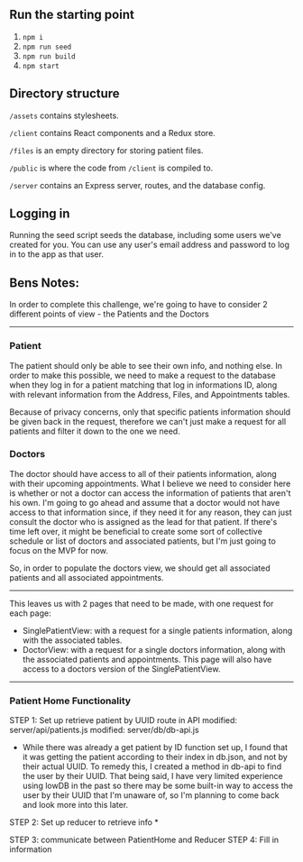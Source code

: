 ## Run the starting point

1. `npm i`
2. `npm run seed`
3. `npm run build`
4. `npm start`

## Directory structure
`/assets` contains stylesheets.

`/client` contains React components and a Redux store.

`/files` is an empty directory for storing patient files.

`/public` is where the code from `/client` is compiled to.

`/server` contains an Express server, routes, and the database config.

## Logging in
Running the seed script seeds the database, including some users we've created for you. You can use any user's email address and password to log in to the app as that user.

## Bens Notes:

In order to complete this challenge, we're going to have to consider 2 different points of view - the Patients and the Doctors

--------------------------------

### Patient
The patient should only be able to see their own info, and nothing else. In order to make this possible, we need to make a request to the database when they log in for a patient matching that log in informations ID, along with relevant information from the Address, Files, and Appointments tables.

Because of privacy concerns, only that specific patients information should be given back in the request, therefore we can't just make a request for all patients and filter it down to the one we need.

### Doctors
The doctor should have access to all of their patients information, along with their upcoming appointments. What I believe we need to consider here is whether or not a doctor can access the information of patients that aren't his own. I'm going to go ahead and assume that a doctor would not have access to that information since, if they need it for any reason, they can just consult the doctor who is assigned as the lead for that patient. If there's time left over, it might be beneficial to create some sort of collective schedule or list of doctors and associated patients, but I'm just going to focus on the MVP for now.

So, in order to populate the doctors view, we should get all associated patients and all associated appointments.

--------------------------------

This leaves us with 2 pages that need to be made, with one request for each page:
* SinglePatientView: with a request for a single patients information, along with the associated tables.
* DoctorView: with a request for a single doctors information, along with the associated patients and appointments. This page will also have access to a doctors version of the SinglePatientView.

-------------------------------

### Patient Home Functionality

STEP 1: Set up retrieve patient by UUID route in API
  modified:   server/api/patients.js
	modified:   server/db/db-api.js
  * While there was already a get patient by ID function set up, I found that it was getting the patient according to their index in db.json, and not by their actual UUID. To remedy this, I created a method in db-api to find the user by their UUID. That being said, I have very limited experience using lowDB in the past so there may be some built-in way to access the user by their UUID that I'm unaware of, so I'm planning to come back and look more into this later.

STEP 2: Set up reducer to retrieve info
  * 

STEP 3: communicate between PatientHome and Reducer
STEP 4: Fill in information